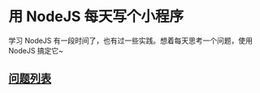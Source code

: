 # 用 NodeJS 每天写个小程序

学习 NodeJS 有一段时间了，也有过一些实践。想着每天思考一个问题，使用 NodeJS 搞定它~

## [问题列表](https://github.com/barretlee/Node-Daily-Practice/issues)